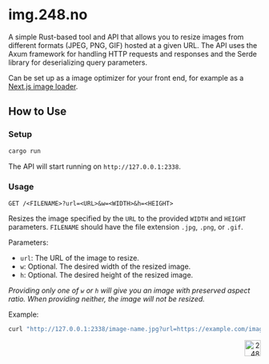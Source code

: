 # img.248.no

A simple Rust-based tool and API that allows you to resize images from different formats (JPEG, PNG, GIF) hosted at a given URL. The API uses the Axum framework for handling HTTP requests and responses and the Serde library for deserializing query parameters.

Can be set up as a image optimizer for your front end, for example as a [Next.js image loader](https://nextjs.org/docs/pages/api-reference/next-config-js/images).

## How to Use

### Setup

```bash
cargo run
```

The API will start running on `http://127.0.0.1:2338`.

### Usage

`GET /<FILENAME>?url=<URL>&w=<WIDTH>&h=<HEIGHT>`

Resizes the image specified by the `URL` to the provided `WIDTH` and `HEIGHT` parameters. `FILENAME` should have the file extension `.jpg`, `.png`, or `.gif`.

Parameters:
- `url`: The URL of the image to resize.
- `w`: Optional. The desired width of the resized image.
- `h`: Optional. The desired height of the resized image.

_Providing only one of `w` or `h` will give you an image with preserved aspect ratio. When providing neither, the image will not be resized._

Example:
```bash
curl "http://127.0.0.1:2338/image-name.jpg?url=https://example.com/image.png&w=100"
```
<div align="right"><img src="public/favicon.svg" width="32" alt="248"></div>
